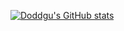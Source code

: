 [![Doddgu's GitHub stats](https://github-readme-stats.vercel.app/api?username=239573049&show_icons=true)](https://github.com/239573049)

